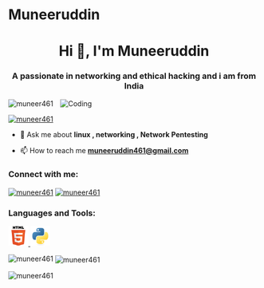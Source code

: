 # Muneeruddin

<h1 align="center">Hi 👋, I'm Muneeruddin</h1>
<h3 align="center">A passionate in networking and  ethical hacking and i am  from India</h3>
<img align="right" alt="Coding" width="400" src="https://as2.ftcdn.net/v2/jpg/01/35/92/85/1000_F_135928597_xU5EzKq6vpOeXPX5vsbI48zfVVkSRlrF.jpg")

<p align="left"> <img src="https://komarev.com/ghpvc/?username=muneer461&label=Profile%20views&color=0e75b6&style=flat" alt="muneer461" /> </p>

<p align="left"> <a href="https://twitter.com/muneer461" target="blank"><img src="https://img.shields.io/twitter/follow/muneer461?logo=twitter&style=for-the-badge" alt="muneer461" /></a> </p>

- 💬 Ask me about **linux , networking , Network Pentesting**

- 📫 How to reach me **muneeruddin461@gmail.com**

<h3 align="left">Connect with me:</h3>
<p align="left">
<a href="https://twitter.com/muneer461" target="blank"><img align="center" src="https://raw.githubusercontent.com/rahuldkjain/github-profile-readme-generator/master/src/images/icons/Social/twitter.svg" alt="muneer461" height="30" width="40" /></a>
<a href="https://linkedin.com/in/muneer461" target="blank"><img align="center" src="https://raw.githubusercontent.com/rahuldkjain/github-profile-readme-generator/master/src/images/icons/Social/linked-in-alt.svg" alt="muneer461" height="30" width="40" /></a>
</p>

<h3 align="left">Languages and Tools:</h3>
<p align="left"> <a href="https://www.w3.org/html/" target="_blank" rel="noreferrer"> <img src="https://raw.githubusercontent.com/devicons/devicon/master/icons/html5/html5-original-wordmark.svg" alt="html5" width="40" height="40"/> </a> <a href="https://www.python.org" target="_blank" rel="noreferrer"> <img src="https://raw.githubusercontent.com/devicons/devicon/master/icons/python/python-original.svg" alt="python" width="40" height="40"/> </a> </p>

<p><img align="left" src="https://github-readme-stats.vercel.app/api/top-langs?username=muneer461&show_icons=true&locale=en&layout=compact" alt="muneer461" /></p>

<p>&nbsp;<img align="center" src="https://github-readme-stats.vercel.app/api?username=muneer461&show_icons=true&locale=en" alt="muneer461" /></p>

<p><img align="center" src="https://github-readme-streak-stats.herokuapp.com/?user=muneer461&" alt="muneer461" /></p>
